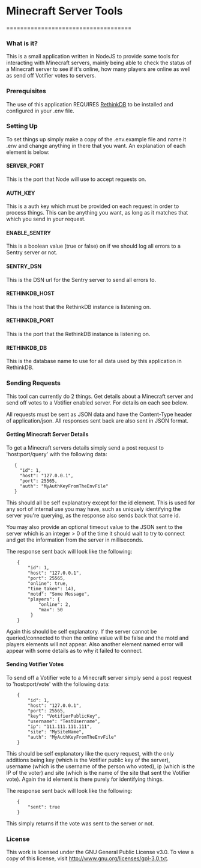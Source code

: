 # Minecraft Server Tools
====================================

### What is it?
This is a small application written in NodeJS to provide some tools for interacting with Minecraft servers, mainly being able to check the status of a Minecraft server to see if it's online, how many players are online as well as send off Votifier votes to servers.

### Prerequisites
The use of this application REQUIRES [RethinkDB](http://rethinkdb.com/) to be installed and configured in your .env file.

### Setting Up
To set things up simply make a copy of the .env.example file and name it .env and change anything in there that you want. An explanation of each element is below:

#### SERVER_PORT
This is the port that Node will use to accept requests on.

#### AUTH_KEY
This is a auth key which must be provided on each request in order to process things. This can be anything you want, as long as it matches that which you send in your request.

#### ENABLE_SENTRY
This is a boolean value (true or false) on if we should log all errors to a Sentry server or not.

#### SENTRY_DSN
This is the DSN url for the Sentry server to send all errors to.

#### RETHINKDB_HOST
This is the host that the RethinkDB instance is listening on.

#### RETHINKDB_PORT
This is the port that the RethinkDB instance is listening on.

#### RETHINKDB_DB
This is the database name to use for all data used by this application in RethinkDB.

### Sending Requests
This tool can currently do 2 things. Get details about a Minecraft server and send off votes to a Votifier enabled server. For details on each see below.

All requests must be sent as JSON data and have the Content-Type header of application/json. All responses sent back are also sent in JSON format.

#### Getting Minecraft Server Details
To get a Minecraft servers details simply send a post request to 'host:port/query' with the following data:

```
   {
     "id": 1,
     "host": "127.0.0.1",
     "port": 25565,
     "auth": "MyAuthKeyFromTheEnvFile"
   }
```

This should all be self explanatory except for the id element. This is used for any sort of internal use you may have, such as uniquely identifying the server you're querying, as the response also sends back that same id.

You may also provide an optional timeout value to the JSON sent to the server which is an integer > 0 of the time it should wait to try to connect and get the information from the server in milliseconds.

The response sent back will look like the following:

```
    {
        "id": 1,
        "host": "127.0.0.1",
        "port": 25565,
        "online": true,
        "time_taken": 143,
        "motd": "Some Message",
        "players": {
            "online": 2,
            "max": 50
         }
    }
```

Again this should be self explanatory. If the server cannot be queried/connected to then the online value will be false and the motd and players elements will not appear. Also another element named error will appear with some details as to why it failed to connect.

#### Sending Votifier Votes
To send off a Votifier vote to a Minecraft server simply send a post request to 'host:port/vote' with the following data:

```
    {
        "id": 1,
        "host": "127.0.0.1",
        "port": 25565,
        "key": "VotifierPublicKey",
        "username": "TestUsername",
        "ip": "111.111.111.111",
        "site": "MySiteName",
        "auth": "MyAuthKeyFromTheEnvFile"
    }
```

This should be self explanatory like the query request, with the only additions being key (which is the Votifier public key of the server), username (which is the username of the person who voted), ip (which is the IP of the voter) and site (which is the name of the site that sent the Votifier vote). Again the id element is there purely for identifying things.

The response sent back will look like the following:

```
    {
        "sent": true
    }
```

This simply returns if the vote was sent to the server or not.

### License

This work is licensed under the GNU General Public License v3.0. To view a copy of this license, visit http://www.gnu.org/licenses/gpl-3.0.txt.
